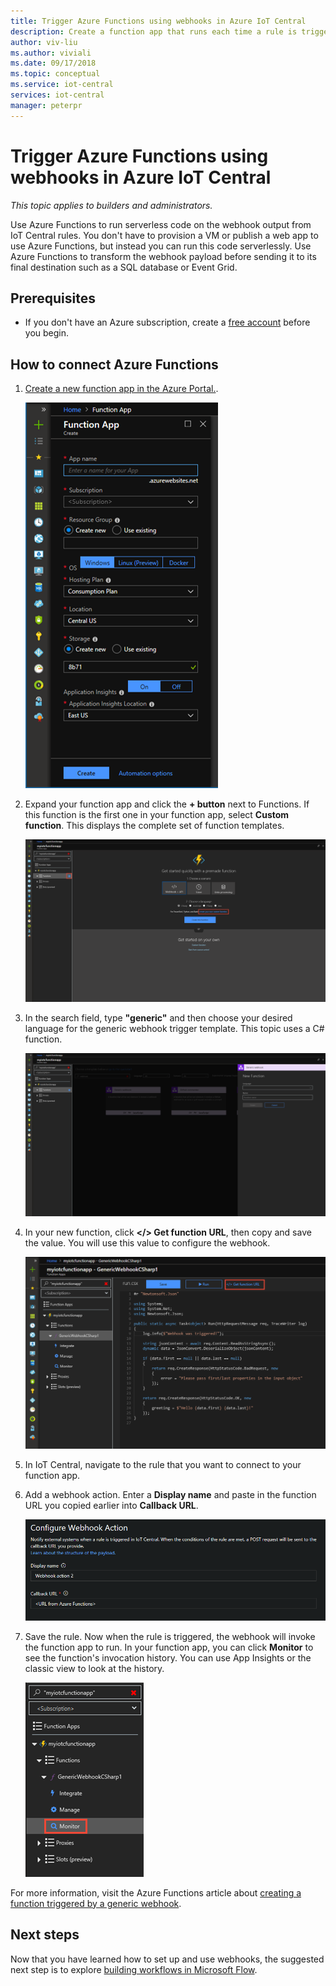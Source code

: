 ```yaml
---
title: Trigger Azure Functions using webhooks in Azure IoT Central
description: Create a function app that runs each time a rule is triggered in Azure IoT Central.
author: viv-liu
ms.author: viviali
ms.date: 09/17/2018
ms.topic: conceptual
ms.service: iot-central
services: iot-central
manager: peterpr
---
```


# Trigger Azure Functions using webhooks in Azure IoT Central

*This topic applies to builders and administrators.*

Use Azure Functions to run serverless code on the webhook output from IoT Central rules. You don't have to provision a VM or publish a web app to use Azure Functions, but instead you can run this code serverlessly. Use Azure Functions to transform the webhook payload before sending it to its final destination such as a SQL database or Event Grid. 

## Prerequisites
+ If you don't have an Azure subscription, create a [free account](https://azure.microsoft.com/free/?WT.mc_id=A261C142F) before you begin.

## How to connect Azure Functions

1. [Create a new function app in the Azure Portal.](https://ms.portal.azure.com/#create/Microsoft.FunctionApp​).

    ![Create a new function app in the Azure Portal](media/howto-trigger-azure-functions/createfunction.png)

2. Expand your function app and click the **+ button** next to Functions. If this function is the first one in your function app, select **Custom function**. This displays the complete set of function templates.
    
    ![Choose custom function in Function app](media/howto-trigger-azure-functions/customfunction.png)

3. In the search field, type **"generic"** and then choose your desired language for the generic webhook trigger template. This topic uses a C# function. 

    ![Select generic webhook trigger](media/howto-trigger-azure-functions/genericwebhooktrigger.png)

4. In your new function, click **</> Get function URL**, then copy and save the value. You will use this value to configure the webhook. 

    ![Get the URL of the function](media/howto-trigger-azure-functions/getfunctionurl.png)
4. In IoT Central, navigate to the rule that you want to connect to your function app.

5. Add a webhook action. Enter a **Display name** and paste in the function URL you copied earlier into **Callback URL**.

    ![Enter the function URL into the callback URL field](media/howto-trigger-azure-functions/configurewebhook.PNG)

6. Save the rule. Now when the rule is triggered, the webhook will invoke the function app to run. In your function app, you can click **Monitor** to see the function's invocation history. You can use App Insights or the classic view to look at the history.

    ![Monitor the invocation history of the function](media/howto-trigger-azure-functions/monitorfunction.PNG)

For more information, visit the Azure Functions article about [creating a function triggered by a generic webhook](https://docs.microsoft.com/azure/azure-functions/functions-create-generic-webhook-triggered-function). 

## Next steps
Now that you have learned how to set up and use webhooks, the suggested next step is to explore [building workflows in Microsoft Flow](howto-add-microsoft-flow.md).
